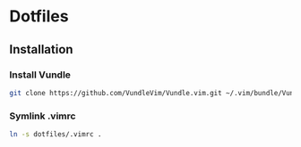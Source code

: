 # Dotfiles

## Installation

### Install Vundle
```bash
git clone https://github.com/VundleVim/Vundle.vim.git ~/.vim/bundle/Vundle.vim
```

### Symlink .vimrc
```bash
ln -s dotfiles/.vimrc .
```
